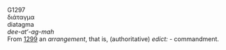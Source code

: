 G1297  
διάταγμα  
diatagma  
*dee-at‘-ag-mah*  
From [1299](g1299) an *arrangement*, that is, (authoritative) *edict:* -
commandment.  
